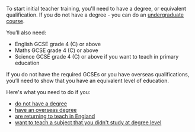 To start initial teacher training, you'll need to have a degree, or equivalent qualification. If you do not have a degree - you can do an [undergraduate course](/ways-to-train).

You’ll also need:

* English GCSE grade 4 (C) or above
* Maths GCSE grade 4 (C) or above
* Science GCSE grade 4 (C) or above if you want to teach in primary education

If you do not have the required GCSEs or you have overseas qualifications, you’ll need to show that you have an equivalent level of education.

Here's what you need to do if you:

* [do not have a degree](/guidance/become-a-teacher-in-england#if-you-do-not-have-a-degree)
* [have an overseas degree](/international-candidates)
* [are returning to teach in England](/returning-to-teaching)
* [want to teach a subject that you didn't study at degree level](/guidance/become-a-teacher-in-england#subject-knowledge-enhancement-courses)
